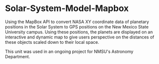 # Solar-System-Model-Mapbox
Using the MapBox API to convert NASA XY coordinate data of planetary positions in the Solar System to GPS positions on the New Mexico State University campus. Using these positions, the planets are displayed on an interactive and dynamic map to give users perspective on the distances of these objects scaled down to their local space.

This unit was used in an ongoing project for NMSU's Astronomy Department.
